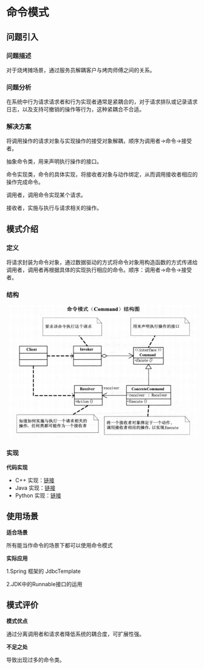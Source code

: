 # 命令模式

## 问题引入

### 问题描述

对于烧烤摊场景，通过服务员解耦客户与烤肉师傅之间的关系。

### 问题分析

在系统中行为请求请求者和行为实现者通常是紧耦合的，对于请求排队或记录请求日志，以及支持可撤销的操作等行为，这种紧耦合不合适。

### 解决方案

将调用操作的请求对象与实现操作的接受对象解耦，顺序为调用者->命令->接受者。

抽象命令类，用来声明执行操作的接口。

命令实现类，命令的具体实现，将接收者对象与动作绑定，从而调用接收者相应的操作完成命令。

调用者，调用命令实现某个请求。

接收者，实施与执行与请求相关的操作。

## 模式介绍

### **定义**

将请求封装为命令对象，通过数据驱动的方式将命令对象用构造函数的方式传递给调用者，调用者再根据具体的实现执行相应的命令。顺序：调用者→命令→接受者。

### **结构**

![image-20221017164911912](img/command/command.jpg)

### 实现

**代码实现**

- C++ 实现：[链接](https://github.com/datawhalechina/sweetalk-design-pattern/src/design_patterns/cpp/command)
- Java 实现：[链接](https://github.com/datawhalechina/sweetalk-design-pattern/src/design_patterns/java/command)
- Python 实现：[链接](https://github.com/datawhalechina/sweetalk-design-pattern/src/design_patterns/python/command)

## 使用场景

**适合场景**

所有能当作命令的场景下都可以使用命令模式

**实际应用**

1.Spring 框架的 JdbcTemplate 

2.JDK中的Runnable接口的运用

## 模式评价

**模式优点**

通过分离调用者和请求者降低系统的耦合度，可扩展性强。

**不足之处**

导致出现过多的命令类。

